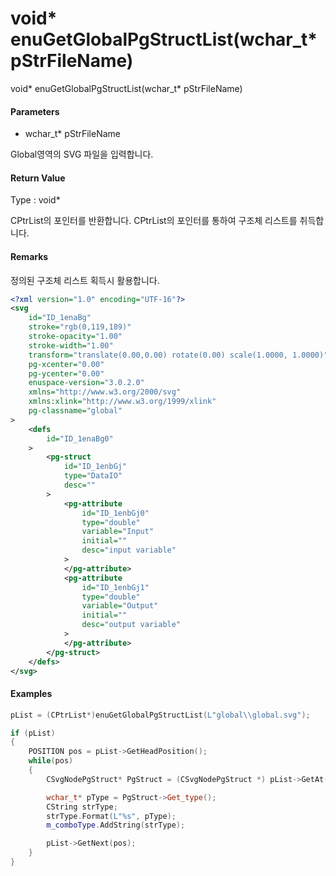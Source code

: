 # void\* enuGetGlobalPgStructList\(wchar\_t\* pStrFileName\)

void\* enuGetGlobalPgStructList\(wchar\_t\* pStrFileName\)

#### Parameters

* wchar\_t\* pStrFileName

Global영역의 SVG 파일을 입력합니다.

#### Return Value

Type : void\*

CPtrList의 포인터를 반환합니다. CPtrList의 포인터를 통하여 구조체 리스트를 취득합니다.

#### Remarks

정의된 구조체 리스트 획득시 활용합니다.

```xml
<?xml version="1.0" encoding="UTF-16"?>
<svg
	id="ID_1enaBg"
	stroke="rgb(0,119,189)"
	stroke-opacity="1.00"
	stroke-width="1.00"
	transform="translate(0.00,0.00) rotate(0.00) scale(1.0000, 1.0000)"
	pg-xcenter="0.00"
	pg-ycenter="0.00"
	enuspace-version="3.0.2.0"
	xmlns="http://www.w3.org/2000/svg"
	xmlns:xlink="http://www.w3.org/1999/xlink"
	pg-classname="global"
>
	<defs
		id="ID_1enaBg0"
	>
		<pg-struct
			id="ID_1enbGj"
			type="DataIO"
			desc=""
		>
			<pg-attribute
				id="ID_1enbGj0"
				type="double"
				variable="Input"
				initial=""
				desc="input variable"
			>
			</pg-attribute>
			<pg-attribute
				id="ID_1enbGj1"
				type="double"
				variable="Output"
				initial=""
				desc="output variable"
			>
			</pg-attribute>
		</pg-struct>
	</defs>
</svg>
```

#### Examples

```cpp
pList = (CPtrList*)enuGetGlobalPgStructList(L"global\\global.svg");

if (pList)
{
	POSITION pos = pList->GetHeadPosition();
	while(pos)
	{
		CSvgNodePgStruct* PgStruct = (CSvgNodePgStruct *) pList->GetAt(pos);

		wchar_t* pType = PgStruct->Get_type();
		CString strType;
		strType.Format(L"%s", pType);
		m_comboType.AddString(strType);

		pList->GetNext(pos);
	}
}
```




